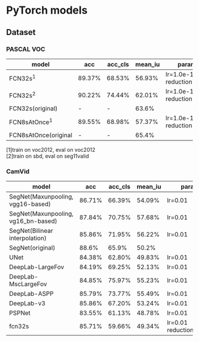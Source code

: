 # PyTorch models

## Dataset
### PASCAL VOC
model|acc|acc_cls|mean_iu|params
---|---|---|---|---
FCN32s<sup>1</sup>|89.37%|68.53%|56.93%|lr=1.0e-10<br>reduction='sum'
FCN32s<sup>2</sup>|90.22%|74.44%|62.01%|lr=1.0e-10<br>reduction='sum'
FCN32s(original)|-|-|63.6%|
FCN8sAtOnce<sup>1</sup>|89.55%|68.98%|57.37%|lr=1.0e-10<br>reduction='sum'
FCN8sAtOnce(original|-|-|65.4%|
[1]train on voc2012, eval on voc2012  
[2]train on sbd, eval on seg11valid

### CamVid
model|acc|acc_cls|mean_iu|params
---|---|---|---|---
SegNet(Maxunpooling, vgg16-based)|86.71%|66.39%|54.09%|lr=0.01
SegNet(Maxunpooling, vg16_bn-based)|87.84%|70.75%|57.68%|lr=0.01
SegNet(Bilinear interpolation)|85.86%|71.95%|56.22%|lr=0.01
SegNet(original)|88.6%|65.9%|50.2%
UNet|84.38%|62.80%|49.83%|lr=0.01
DeepLab-LargeFov|84.19%|69.25%|52.13%|lr=0.01
DeepLab-MscLargeFov|84.85%|75.97%|55.23%|lr=0.01
DeepLab-ASPP|85.79%|73.77%|55.49%|lr=0.01
DeepLab-v3|85.86%|67.20%|53.24%|lr=0.01
PSPNet|83.55%|61.13%|48.78%|lr=0.01
fcn32s|85.71%|59.66%|49.34%|lr=0.01<br>reduction='mean'